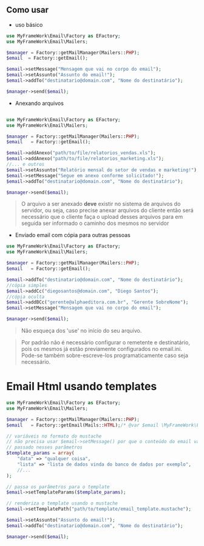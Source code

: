 Como usar
---------

 * uso básico

```php
use MyFrameWork\Email\Factory as EFactory;
use MyFrameWork\Email\Mailers;

$manager = Factory::getMailManager(Mailers::PHP);
$email  = Factory::getEmail();

$email->setMessage("Mensagem que vai no corpo do email");
$email->setAssunto("Assunto do email!");
$email->addTo("destinatario@domain.com", "Nome do destinatário");

$manager->send($email);
```

 * Anexando arquivos

```php

use MyFrameWork\Email\Factory as EFactory;
use MyFrameWork\Email\Mailers;

$manager = Factory::getMailManager(Mailers::PHP);
$email   = Factory::getEmail();

$email->addAnexo("path/to/file/relatorios_vendas.xls");
$email->addAnexo("path/to/file/relatorios_marketing.xls");
//... e outros
$email->setAssunto("Relatório mensal do setor de vendas e marketing!");
$email->setMessage("Segue em anexo conforme solicitado!");
$email->addTo("destinatario@domain.com", "Nome do destinatário");

$manager->send($email);
```
 > O arquivo a ser anexado **deve** existir no sistema de arquivos do servidor, ou seja,
caso precise anexar arquivos do cliente então será necessário que o cliente faça o upload
desses arquivos para em seguida ser informado o caminho dos mesmos no servidor  

 * Enviado email com cópia para outras pessoas

```php
use MyFrameWork\Email\Factory as EFactory;
use MyFrameWork\Email\Mailers;

$manager = Factory::getMailManager(Mailers::PHP);
$email   = Factory::getEmail();

$email->addTo("destinatario@domain.com", "Nome do destinatário");
//cópia simples
$email->addCc("diegosantos@domain.com", "Diego Santos");
//cópia oculta
$email->addBCc("gerente@alphaeditora.com.br", "Gerente SobreNome");
$email->setMessage("Mensagem que vai no corpo do email");

$manager->send($email);
```

 > Não esqueça dos 'use' no início do seu arquivo.
 
 > Por padrão não é necessário configurar o remetente e destinatário, pois os mesmos
   já estão previamente configurados no email.ini. Pode-se também sobre-escreve-los programaticamente
   caso seja necessário.

Email Html usando templates
=======================

```php
use MyFrameWork\Email\Factory as EFactory;
use MyFrameWork\Email\Mailers;

$manager = Factory::getMailManager(Mailers::PHP);
$email   = Factory::getEmail(Mails::HTML);/* @var $email \MyFrameWork\Email\EmailHtml */

// variáveis no formato do mustache
// não precisa usar $email->setMessage() por que o conteúdo do email vai ser 
// passado nesses parâmetros 
$template_params = array(
    "data" => "qualquer coisa",
    "lista" => "lista de dados vinda do banco de dados por exemplo",
    //...
);

// passa os parâmetros para o template
$email->setTemplateParams($template_params);

// renderiza o template usando o mustache
$email->setTemplatePath("path/to/template/email_template.mustache");

$email->setAssunto("Assunto do email!");
$email->addTo("destinatario@domain.com", "Nome do destinatário");

$manager->send($email);
```
 
